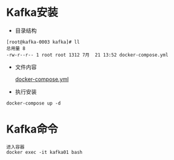 # Kafka安装

* 目录结构  

``` text
[root@kafka-0003 kafka]# ll
总用量 8
-rw-r--r-- 1 root root 1312 7月  21 13:52 docker-compose.yml
```

* 文件内容  

    [docker-compose.yml](../dockerFile/kafka/docker-compose.yml)
  
* 执行安装  

``` text
docker-compose up -d
```

# Kafka命令

``` text
进入容器
docker exec -it kafka01 bash

```
